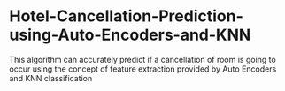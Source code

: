 # Hotel-Cancellation-Prediction-using-Auto-Encoders-and-KNN
This algorithm can accurately predict if a cancellation of room is going to occur using the concept of feature extraction provided by Auto Encoders and KNN classification
